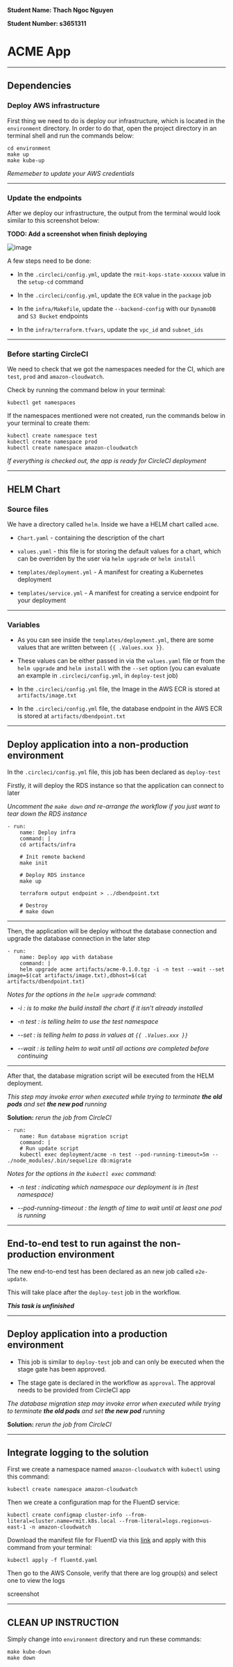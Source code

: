 **Student Name: Thach Ngoc Nguyen**

**Student Number: s3651311**

# ACME App

---

## Dependencies

### Deploy AWS infrastructure

First thing we need to do is deploy our infrastructure, which is located in the `environment` directory. In order to do that, open the project directory in an terminal shell and run the commands below:

```
cd environment
make up
make kube-up
```

*Rememeber to update your AWS credentials*

---

### Update the endpoints

After we deploy our infrastructure, the output from the terminal would look similar to this screenshot below:

**TODO: Add a screenshot when finish deploying**

![image](/screenshots/environment-make_up?raw=true)

A few steps need to be done:

- In the `.circleci/config.yml`, update the `rmit-kops-state-xxxxxx` value in the `setup-cd` command

- In the `.circleci/config.yml`, update the `ECR` value in the `package` job

- In the `infra/Makefile`, update the `--backend-config` with our `DynamoDB` and `S3 Bucket` endpoints

- In the `infra/terraform.tfvars`, update the `vpc_id` and `subnet_ids`

---

### Before starting CircleCI

We need to check that we got the namespaces needed for the CI, which are `test`, `prod` and `amazon-cloudwatch`.

Check by running the command below in your terminal:

```
kubectl get namespaces
```

If the namespaces mentioned were not created, run the commands below in your terminal to create them:

```
kubectl create namespace test 
kubectl create namespace prod
kubectl create namespace amazon-cloudwatch
```


*If everything is checked out, the app is ready for CircleCI deployment*

---

## HELM Chart

### Source files

We have a directory called `helm`. Inside we have a HELM chart called `acme`.

- `Chart.yaml` - containing the description of the chart

- `values.yaml` - this file is for storing the default values for a chart, which can be overriden by the user via `helm upgrade` or `helm install`

- `templates/deployment.yml` - A manifest for creating a Kubernetes deployment

- `templates/service.yml` - A manifest for creating a service endpoint for your deployment

---

### Variables

- As you can see inside the `templates/deployment.yml`, there are some values that are written between `{{ .Values.xxx }}`.

- These values can be either passed in via the `values.yaml` file or from the `helm upgrade` and `helm install` with the `--set` option (you can evaluate an example in `.circleci/config.yml`, in `deploy-test` job)

- In the `.circleci/config.yml` file, the Image in the AWS ECR is stored at `artifacts/image.txt`

- In the `.circleci/config.yml` file, the database endpoint in the AWS ECR is stored at `artifacts/dbendpoint.txt`

---

## Deploy application into a non-production environment

In the `.circleci/config.yml` file, this job has been declared as `deploy-test`


Firstly, it will deploy the RDS instance so that the application can connect to later


*Uncomment the `make down` and re-arrange the workflow if you just want to tear down the RDS instance*


```
- run: 
    name: Deploy infra
    command: |
    cd artifacts/infra

    # Init remote backend
    make init

    # Deploy RDS instance
    make up 

    terraform output endpoint > ../dbendpoint.txt

    # Destroy
    # make down
```

---

Then, the application will be deploy without the database connection and upgrade the database connection in the later step

```
- run:
    name: Deploy app with database
    command: |
    helm upgrade acme artifacts/acme-0.1.0.tgz -i -n test --wait --set image=$(cat artifacts/image.txt),dbhost=$(cat artifacts/dbendpoint.txt)
```

*Notes for the options in the `helm upgrade` command:*

- *-i : is to make the build install the chart if it isn’t already installed* 

- *-n test : is telling helm to use the test namespace* 

- *--set : is telling helm to pass in values at `{{ .Values.xxx }}`* 

- *--wait : is telling helm to wait until all actions are completed before continuing*

---

After that, the database migration script will be executed from the HELM deployment.


*This step may invoke error when executed while trying to terminate **the old pods** and set **the new pod** running*

**Solution:** *rerun the job from CircleCI*

```
- run:
    name: Run database migration script
    command: |
    # Run update script
    kubectl exec deployment/acme -n test --pod-running-timeout=5m -- ./node_modules/.bin/sequelize db:migrate
```

*Notes for the options in the `kubectl exec` command:*

- *-n test : indicating which namespace our deployment is in (test namespace)* 

- *--pod-running-timeout : the length of time to wait until at least one pod is running*

---

## End-to-end test to run against the non-production environment

The new end-to-end test has been declared as an new job called `e2e-update`.

This will take place after the `deploy-test` job in the workflow.


***This task is unfinished***

---

## Deploy application into a production environment

- This job is similar to `deploy-test` job and can only be executed when the stage gate has been approved.

- The stage gate is declared in the workflow as `approval`. The approval needs to be provided from CircleCI app


*The database migration step may invoke error when executed while trying to terminate **the old pods** and set **the new pod** running*

**Solution:** *rerun the job from CircleCI*

---

## Integrate logging to the solution

First we create a namespace named `amazon-cloudwatch` with `kubectl` using this command:

```
kubectl create namespace amazon-cloudwatch
```

Then we create a configuration map for the FluentD service:

```
kubectl create configmap cluster-info --from-literal=cluster.name=rmit.k8s.local --from-literal=logs.region=us-east-1 -n amazon-cloudwatch
```

Download the manifest file for FluentD via this [link](https://raw.githubusercontent.com/aws-samples/amazon-cloudwatch-container-insights/latest/k8s-deployment-manifest-templates/deployment-mode/daemonset/container-insights-monitoring/fluentd/fluentd.yaml) and apply with this command from your terminal:

```
kubectl apply -f fluentd.yaml
```

Then go to the AWS Console, verify that there are log group(s) and select one to view the logs

screenshot

---

## CLEAN UP INSTRUCTION

Simply change into `environment` directory and run these commands:

```
make kube-down
make down
```